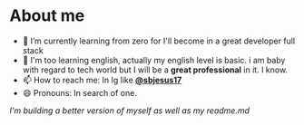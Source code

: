# About me

- 🌱 I’m currently learning from zero for I'll become in a great developer full stack
- 🌱 I'm too learning english, actually my english level is basic. i am baby with regard to tech world but I will be a **great professional** in it. I know.
- 📫 How to reach me: In Ig like **[@sbjesus17](https://www.instagram.com/sbjesus17/)**
- 😄 Pronouns: In search of one.

*I'm building a better version of myself as well as my readme.md*
<!--
**jesuscode17/jesuscode17** is a ✨ _special_ ✨ repository because its `README.md` (this file) appears on your GitHub profile.

Here are some ideas to get you started:

- 🔭 I’m currently working on ...
- 🌱 I’m currently learning ...
- 👯 I’m looking to collaborate on ...
- 🤔 I’m looking for help with ...
- 💬 Ask me about ...
- 📫 How to reach me: ...
- 😄 Pronouns: ...
- ⚡ Fun fact: ...
-->
